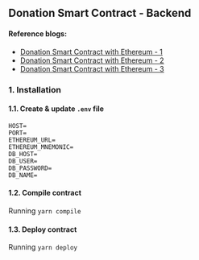 ## Donation Smart Contract - Backend

#### Reference blogs:

- [Donation Smart Contract with Ethereum - 1](https://ai-research.dev/donation-smart-contract-with-ethereum-part-1/)
- [Donation Smart Contract with Ethereum - 2](https://ai-research.dev/donation-smart-contract-with-ethereum-part-2/)
- [Donation Smart Contract with Ethereum - 3](https://ai-research.dev/donation-smart-contract-with-ethereum-part-3/)

### 1. Installation

#### 1.1. Create & update ```.env``` file
```
HOST=
PORT=
ETHEREUM_URL=
ETHEREUM_MNEMONIC=
DB_HOST=
DB_USER=
DB_PASSWORD=
DB_NAME=
```

#### 1.2. Compile contract

Running ```yarn compile```

#### 1.3. Deploy contract

Running ```yarn deploy```
